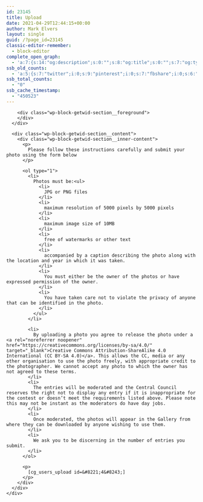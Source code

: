 ```yaml
---
id: 23145
title: Upload
date: 2021-04-29T12:44:15+00:00
author: Mark Elvers
layout: single
guid: /?page_id=23145
classic-editor-remember:
  - block-editor
complete_open_graph:
  - 'a:7:{s:14:"og:description";s:0:"";s:8:"og:title";s:0:"";s:7:"og:type";s:0:"";s:12:"twitter:card";s:7:"summary";s:15:"twitter:creator";s:0:"";s:19:"twitter:description";s:0:"";s:8:"og:image";s:0:"";}'
ssb_old_counts:
  - 'a:5:{s:7:"twitter";i:0;s:9:"pinterest";i:0;s:7:"fbshare";i:0;s:6:"reddit";i:0;s:6:"tumblr";N;}'
ssb_total_counts:
  - "0"
ssb_cache_timestamp:
  - "450523"
---
```

<div class="wp-block-getwid-section">
  <div class="wp-block-getwid-section__wrapper">
    <div class="wp-block-getwid-section__inner-wrapper">
      <div class="wp-block-getwid-section__background-holder">
        <div class="wp-block-getwid-section__background">
        </div>
        
        <div class="wp-block-getwid-section__foreground">
        </div>
      </div>
      
      <div class="wp-block-getwid-section__content">
        <div class="wp-block-getwid-section__inner-content">
          <p>
            Please follow these instructions carefully and submit your photo using the form below
          </p>
          
          <ol type="1">
            <li>
              Photos must be:<ul>
                <li>
                  JPG or PNG files
                </li>
                <li>
                  maximum resolution of 5000 pixels by 5000 pixels
                </li>
                <li>
                  maximum image size of 10MB
                </li>
                <li>
                  free of watermarks or other text
                </li>
                <li>
                  accompanied by a caption describing the photo along with the location and year in which it was taken.
                </li>
                <li>
                  You must either be the owner of the photos or have expressed permission of the owner.
                </li>
                <li>
                  You have taken care not to violate the privacy of anyone that can be identified in the photo.
                </li>
              </ul>
            </li>
            
            <li>
              By uploading a photo you agree to release the photo under a <a rel="noreferrer noopener" href="https://creativecommons.org/licenses/by-sa/4.0/" target="_blank">Creative Commons Attribution-ShareAlike 4.0 International (CC BY-SA 4.0)</a>. This allows the CC, media or any other organisation to use the photo freely, with appropriate credit to the photographer. We cannot accept any photo to which the owner has not agreed to these terms.
            </li>
            <li>
              The entries will be moderated and the Central Council reserves the right not to display any entry if it is inappropriate for the contest or doesn’t meet the requirements listed above. Please note this may not be instant as the moderators do have day jobs.
            </li>
            <li>
              Once moderated, the photos will appear in the Gallery from where they can be downloaded by anyone wishing to use them.
            </li>
            <li>
              We ask you to be discerning in the number of entries you submit.
            </li>
          </ol>
          
          <p>
            [cg_users_upload id=&#8221;4&#8243;]
          </p>
        </div>
      </div>
    </div>
  </div>
</div>

